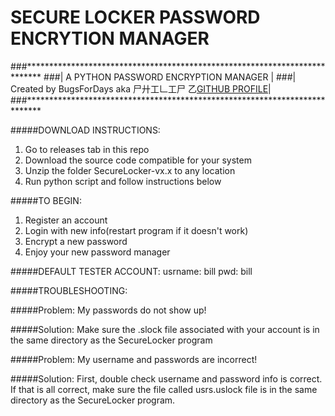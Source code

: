 # SECURE LOCKER PASSWORD ENCRYTION MANAGER
###***************************************************************************
###| A PYTHON PASSWORD ENCRYPTION MANAGER                                     |
###| Created by BugsForDays aka 尸廾工𠃊工尸 乙[GITHUB PROFILE](https://github.com/BugsForDays "To my Github Profile!!!")|
###***************************************************************************

#####DOWNLOAD INSTRUCTIONS:
1. Go to releases tab in this repo
2. Download the source code compatible for your system
3. Unzip the folder SecureLocker-vx.x to any location
4. Run python script and follow instructions below

#####TO BEGIN:
1. Register an account
2. Login with new info(restart program if it doesn't work)
3. Encrypt a new password
4. Enjoy your new password manager

#####DEFAULT TESTER ACCOUNT:
usrname: bill
pwd: bill

#####TROUBLESHOOTING:

#####Problem: 
My passwords do not show up!

#####Solution: 
Make sure the .slock file associated with your account is in the same directory as the SecureLocker program

#####Problem: 
My username and passwords are incorrect!

#####Solution: 
First, double check username and password info is correct. If that is all correct, make sure the file called usrs.uslock file is            in the same directory as the SecureLocker program.
